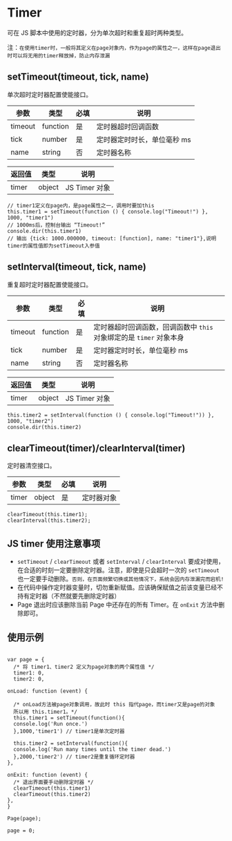 # Timer

可在 JS 脚本中使用的定时器，分为单次超时和重复超时两种类型。

注：`在使用timer时，一般将其定义在page对象内，作为page的属性之一，这样在page退出时可以将无用的timer释放掉，防止内存泄漏`

## setTimeout(timeout, tick, name)

  单次超时定时器配置使能接口。
  
| 参数    | 类型     | 必填 | 说明                                                                |
|---------|----------|------|---------------------------------------------------------------------|
| timeout | function | 是   | 定时器超时回调函数 |
| tick    | number   | 是   | 定时器定时时长，单位毫秒 ms                                         |
| name    | string   | 否   | 定时器名称                                                          |

| 返回值 | 类型   | 说明          |
|--------|--------|---------------|
| timer  | object | JS Timer 对象 |

``` demo
// timer1定义在page内，是page属性之一，调用时要加this
this.timer1 = setTimeout(function () { console.log("Timeout!") }, 1000, "timer1")
// 1000ms后，控制台输出 “Timeout!”
console.dir(this.timer1) 
// 输出 {tick: 1000.000000, timeout: [function], name: "timer1"},说明timer的属性值即为setTimeout入参值
```

## setInterval(timeout, tick, name)

  重复超时定时器配置使能接口。
  
| 参数    | 类型     | 必填 | 说明                                                                |
|---------|----------|------|---------------------------------------------------------------------|
| timeout | function | 是   | 定时器超时回调函数，回调函数中 `this` 对象绑定的是 `timer` 对象本身 |
| tick    | number   | 是   | 定时器定时时长，单位毫秒 ms                                         |
| name    | string   | 否   | 定时器名称                                                          |

| 返回值 | 类型   | 说明          |
|--------|--------|---------------|
| timer  | object | JS Timer 对象 |

``` demo
this.timer2 = setInterval(function () { console.log("Timeout!")) }, 1000, "timer2")
console.dir(this.timer2)
```

## clearTimeout(timer)/clearInterval(timer)

  定时器清空接口。

| 参数  | 类型   | 必填 | 说明       |
|-------|--------|------|------------|
| timer | object | 是   | 定时器对象 |

``` demo
clearTimeout(this.timer1);
clearInterval(this.timer2);
```

## JS timer 使用注意事项

- `setTimeout` / `clearTimeout` 或者 `setInterval` / `clearInterval` 要成对使用，在合适的时刻一定要删除定时器。注意，即使是只会超时一次的 `setTimeout` 也一定要手动删除。`否则，在页面频繁切换或其他情况下，系统会因内存泄漏完而宕机!`
- 在代码中操作定时器变量时，切勿重新赋值。应该确保赋值之前该变量已经不持有定时器（不然就要先删除定时器）
- Page 退出时应该删除当前 Page 中还存在的所有 Timer。在 `onExit` 方法中删除即可。

## 使用示例

```demo

var page = {
  /* 将 timer1、timer2 定义为page对象的两个属性值 */
  timer1: 0,
  timer2: 0,

onLoad: function (event) {

  /* onLoad方法被page对象调用，故此时 this 指代page，而timer又是page的对象
  所以用 this.timer1。*/
  this.timer1 = setTimeout(function(){
  console.log('Run once.')
  },1000,'timer1') // timer1是单次定时器

  this.timer2 = setInterval(function(){
  console.log('Run many times until the timer dead.')
  },2000,'timer2') // timer2是重复循环定时器
},

onExit: function (event) {
  /* 退出界面要手动删除定时器 */
  clearTimeout(this.timer1)
  clearTimeout(this.timer2)
},
}

Page(page);

page = 0;

```
